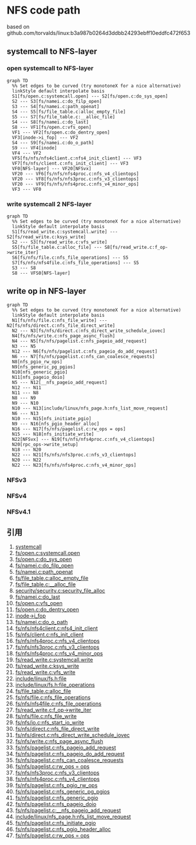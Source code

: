 # NFS code path

based on github.com/torvalds/linux:b3a987b0264d3ddbb24293ebff10eddfc472f653

## systemcall to NFS-layer

### open systemcall to NFS-layer

```mermaid
graph TD
  %% Set edges to be curved (try monotoneX for a nice alternative)
  linkStyle default interpolate basis
  S1[fs/open.c:systemcall.open] --- S2[fs/open.c:do_sys_open]
  S2 --- S3[fs/namei.c:do_filp_open]
  S3 --- S4[fs/namei.c:path_openat]
  S4 --- S5[fs/file_table.c:alloc_empty_file]
  S5 --- S7[fs/file_table.c:__alloc_file]
  S4 --- S8[fs/namei.c:do_last]
  S8 --- VF1[fs/open.c:vfs_open]
  VF1 --- VF2[fs/open.c:do_dentry_open]
  VF3[inode->i_fop] --- VF2
  S4 --- S9[fs/namei.c:do_o_path]
  S9 --- VF4[inode]
  VF4 --- VF2
  VF5[fs/nfs/nfs4client.c:nfs4_init_client] --- VF3
  VF7[fs/nfs/client.c:nfs_init_client] --- VF3
  VF0[NFS-layer] --- VF20[NFSvx]
  VF20 --- VF6[fs/nfs/nfs4proc.c:nfs_v4_clientops]
  VF20 --- VF8[fs/nfs/nfs3proc.c:nfs_v3_clientops]
  VF20 --- VF9[fs/nfs/nfs4proc.c:nfs_v4_minor_ops]
  VF3 --- VF0
```

### write systemcall 2 NFS-layer

```mermaid
graph TD
  %% Set edges to be curved (try monotoneX for a nice alternative)
  linkStyle default interpolate basis
  S1[fs/read_write.c:systemcall.write] --- S2[fs/read_write.c:ksys_write]
  S2 --- S3[fs/read_write.c:vfs_write]
  S5[fs/file_table.c:alloc_file] --- S8[fs/read_write.c:f_op->write_iter]
  S6[fs/nfs/file.c:nfs_file_operations] --- S5
  S7[fs/nfs/nfs4file.c:nfs_file_operations] --- S5
  S3 --- S8
  S8 --- VFS0[NFS-layer]
```

## write op in NFS-layer


```mermaid
graph TD
  %% Set edges to be curved (try monotoneX for a nice alternative)
  linkStyle default interpolate basis
  N1[fs/nfs/file.c:nfs_file_write] --- N2[fs/nfs/direct.c:nfs_file_direct_write]
  N2 --- N3[fs/nfs/direct.c:nfs_direct_write_schedule_iovec]
  N4[fs/nfs/write.c:nfs_page_async_flush]
  N4 --- N5[fs/nfs/pagelist.c:nfs_pageio_add_request]
  N3 --- N5
  N12 --- N6[fs/nfs/pagelist.c:nfs_pageio_do_add_request]
  N6 --- N7[fs/nfs/pagelist.c:nfs_can_coalesce_requests]
  N8[nfs_pgio_rw_ops]
  N9[nfs_generic_pg_pgios]
  N10[nfs_generic_pgio]
  N11[nfs_pageio_doio]
  N5 --- N12[__nfs_pageio_add_request] 
  N12 --- N11
  N11 --- N8
  N8 --- N9
  N9 --- N10
  N10 --- N13[include/linux/nfs_page.h:nfs_list_move_request]
  N6 --- N13
  N10 --- N15[nfs_initiate_pgio]
  N9 --- N16[nfs_pgio_header_alloc]
  N16 --- N17[fs/nfs/pagelist.c:rw_ops = ops]
  N15 --- N18[nfs_initiate_write]
  N22[NFSvx] --- N19[fs/nfs/nfs4proc.c:nfs_v4_clientops]
  N20[rpc_ops->write_setup]
  N18 --- N20
  N22 --- N21[fs/nfs/nfs3proc.c:nfs_v3_clientops]
  N20 --- N22
  N22 --- N23[fs/nfs/nfs4proc.c:nfs_v4_minor_ops]
```

### NFSv3

### NFSv4

### NFSv4.1

## 引用

1. [systemcall](https://0xax.gitbooks.io/linux-insides/content/SysCall/linux-syscall-5.html)
2. [fs/open.c:systemcall.open](https://github.com/torvalds/linux/blob/2be7d348fe924f0c5583c6a805bd42cecda93104/fs/open.c#L1110)
3. [fs/open.c:do_sys_open](https://github.com/torvalds/linux/blob/2be7d348fe924f0c5583c6a805bd42cecda93104/fs/open.c#L1082)
4. [fs/namei.c:do_filp_open](https://github.com/torvalds/linux/blob/7ada90eb9c7ae4a8eb066f8e9b4d80122f0363db/fs/namei.c#L3559)
5. [fs/namei.c:path_openat](https://github.com/torvalds/linux/blob/7ada90eb9c7ae4a8eb066f8e9b4d80122f0363db/fs/namei.c#L3520)
6. [fs/file_table.c:alloc_empty_file](https://github.com/torvalds/linux/blob/298fb76a5583900a155d387efaf37a8b39e5dea2/fs/file_table.c#L134)
7. [fs/file_table.c:__alloc_file](https://github.com/torvalds/linux/blob/298fb76a5583900a155d387efaf37a8b39e5dea2/fs/file_table.c#L96)
8. [security/security.c:security_file_alloc](https://github.com/torvalds/linux/blob/c2da5bdc66a377f0b82ee959f19f5a6774706b83/security/security.c#L1382)
9. [fs/namei.c:do_last](https://github.com/torvalds/linux/blob/7ada90eb9c7ae4a8eb066f8e9b4d80122f0363db/fs/namei.c#L3264)
10. [fs/open.c:vfs_open](https://github.com/torvalds/linux/blob/2be7d348fe924f0c5583c6a805bd42cecda93104/fs/open.c#L911)
11. [fs/open.c:do_dentry_open](https://github.com/torvalds/linux/blob/2be7d348fe924f0c5583c6a805bd42cecda93104/fs/open.c#L736)
12. [inode->i_fop](https://github.com/torvalds/linux/blob/95207d554b968a552cc93a834af6c1ec295ebaba/fs/nfs/inode.c#L469)
13. [fs/namei.c:do_o_path](https://github.com/torvalds/linux/blob/7ada90eb9c7ae4a8eb066f8e9b4d80122f0363db/fs/namei.c#L3508)
14. [fs/nfs/nfs4client.c:nfs4_init_client](https://github.com/torvalds/linux/blob/95207d554b968a552cc93a834af6c1ec295ebaba/fs/nfs/nfs4client.c#L373)
15. [fs/nfs/client.c:nfs_init_client](https://github.com/torvalds/linux/blob/95207d554b968a552cc93a834af6c1ec295ebaba/fs/nfs/client.c#L634)
16. [fs/nfs/nfs4proc.c:nfs_v4_clientops](https://github.com/torvalds/linux/blob/95207d554b968a552cc93a834af6c1ec295ebaba/fs/nfs/nfs4proc.c#L9996)
17. [fs/nfs/nfs3proc.c:nfs_v3_clientops](https://github.com/torvalds/linux/blob/0576f0602a4926b0027fdd7561a1c0053fa99d26/fs/nfs/nfs3proc.c#L984)
18. [fs/nfs/nfs4proc.c:nfs_v4_minor_ops](https://github.com/torvalds/linux/blob/95207d554b968a552cc93a834af6c1ec295ebaba/fs/nfs/nfs4proc.c#L9944)
19. [fs/read_write.c:systemcall.write](https://github.com/torvalds/linux/blob/2be7d348fe924f0c5583c6a805bd42cecda93104/fs/read_write.c#L620)
20. [fs/read_write.c:ksys_write](https://github.com/torvalds/linux/blob/dd469a456047af5eb1ee0bcfc8fe61f5940ef0e0/fs/read_write.c#L600)
21. [fs/read_write.c:vfs_write](https://github.com/torvalds/linux/blob/dd469a456047af5eb1ee0bcfc8fe61f5940ef0e0/fs/read_write.c#L542)
22. [include/linux/fs.h:file](https://github.com/torvalds/linux/blob/97eeb4d9d755605385fa329da9afa38729f3413c/include/linux/fs.h#L935)
23. [include/linux/fs.h:file_operations](https://github.com/torvalds/linux/blob/97eeb4d9d755605385fa329da9afa38729f3413c/include/linux/fs.h#L1821)
24. [fs/file_table.c:alloc_file](https://github.com/torvalds/linux/blob/298fb76a5583900a155d387efaf37a8b39e5dea2/fs/file_table.c#L188)
25. [fs/nfs/file.c:nfs_file_operations](https://github.com/torvalds/linux/blob/95207d554b968a552cc93a834af6c1ec295ebaba/fs/nfs/file.c#L835)
26. [fs/nfs/nfs4file.c:nfs_file_operations](https://github.com/torvalds/linux/blob/95207d554b968a552cc93a834af6c1ec295ebaba/fs/nfs/nfs4file.c#L405)
27. [fs/read_write.c:f_op->write_iter](https://github.com/torvalds/linux/blob/dd469a456047af5eb1ee0bcfc8fe61f5940ef0e0/fs/read_write.c#L495)
28. [fs/nfs/file.c:nfs_file_write](https://github.com/torvalds/linux/blob/95207d554b968a552cc93a834af6c1ec295ebaba/fs/nfs/file.c#L593)
29. [fs/nfs/io.c:nfs_start_io_write](https://github.com/torvalds/linux/blob/ebc551f2b8f905eca0e25c476c1e5c098cd92103/fs/nfs/io.c#L78)
30. [fs/nfs/direct.c:nfs_file_direct_write](https://github.com/torvalds/linux/blob/1c0cc5f1ae5ee5a6913704c0d75a6e99604ee30a/fs/nfs/direct.c#L955)
31. [fs/nfs/direct.c:nfs_direct_write_schedule_iovec](https://github.com/torvalds/linux/blob/1c0cc5f1ae5ee5a6913704c0d75a6e99604ee30a/fs/nfs/direct.c#L851)
32. [fs/nfs/write.c:nfs_page_async_flush](https://github.com/torvalds/linux/blob/1c0cc5f1ae5ee5a6913704c0d75a6e99604ee30a/fs/nfs/write.c#L606)
33. [fs/nfs/pagelist.c:nfs_pageio_add_request](https://github.com/torvalds/linux/blob/9e8312f5e160ade069e131d54ab8652cf0e86e1a/fs/nfs/pagelist.c#L1165)
34. [fs/nfs/pagelist.c:nfs_pageio_do_add_request](https://github.com/torvalds/linux/blob/9e8312f5e160ade069e131d54ab8652cf0e86e1a/fs/nfs/pagelist.c#L968)
35. [fs/nfs/pagelist.c:nfs_can_coalesce_requests](https://github.com/torvalds/linux/blob/9e8312f5e160ade069e131d54ab8652cf0e86e1a/fs/nfs/pagelist.c#L925)
36. [fs/nfs/pagelist.c:rw_ops = ops](https://github.com/torvalds/linux/blob/9e8312f5e160ade069e131d54ab8652cf0e86e1a/fs/nfs/pagelist.c#L522)
37. [fs/nfs/nfs3proc.c:nfs_v3_clientops](https://github.com/torvalds/linux/blob/0576f0602a4926b0027fdd7561a1c0053fa99d26/fs/nfs/nfs3proc.c#L984)
38. [fs/nfs/nfs4proc.c:nfs_v4_clientops](https://github.com/torvalds/linux/blob/95207d554b968a552cc93a834af6c1ec295ebaba/fs/nfs/nfs4proc.c#L9996)
39. [fs/nfs/pagelist.c:nfs_pgio_rw_ops](https://github.com/torvalds/linux/blob/9e8312f5e160ade069e131d54ab8652cf0e86e1a/fs/nfs/pagelist.c#L1346)
40. [fs/nfs/pagelist.c:nfs_generic_pg_pgios](https://github.com/torvalds/linux/blob/a7b905c7d17ae0e5cf3d5687ba915efe27c9d19a/fs/nfs/pagelist.c#L819)
41. [fs/nfs/pagelist.c:nfs_generic_pgio](https://github.com/torvalds/linux/blob/a7b905c7d17ae0e5cf3d5687ba915efe27c9d19a/fs/nfs/pagelist.c#L758)
42. [fs/nfs/pagelist.c:nfs_pageio_doio](https://github.com/torvalds/linux/blob/a7b905c7d17ae0e5cf3d5687ba915efe27c9d19a/fs/nfs/pagelist.c#L1003)
43. [fs/nfs/pagelist.c:__nfs_pageio_add_request](https://github.com/torvalds/linux/blob/a7b905c7d17ae0e5cf3d5687ba915efe27c9d19a/fs/nfs/pagelist.c#L1042)
44. [include/linux/nfs_page.h:nfs_list_move_request](https://github.com/torvalds/linux/blob/a7b905c7d17ae0e5cf3d5687ba915efe27c9d19a/include/linux/nfs_page.h#L173)
45. [fs/nfs/pagelist.c:nfs_initiate_pgio](https://github.com/torvalds/linux/blob/a7b905c7d17ae0e5cf3d5687ba915efe27c9d19a/fs/nfs/pagelist.c#L613)
46. [fs/nfs/pagelist.c:nfs_pgio_header_alloc](https://github.com/torvalds/linux/blob/a7b905c7d17ae0e5cf3d5687ba915efe27c9d19a/fs/nfs/pagelist.c#L516)
47. [fs/nfs/pagelist.c:rw_ops = ops](https://github.com/torvalds/linux/blob/a7b905c7d17ae0e5cf3d5687ba915efe27c9d19a/fs/nfs/pagelist.c#L522)